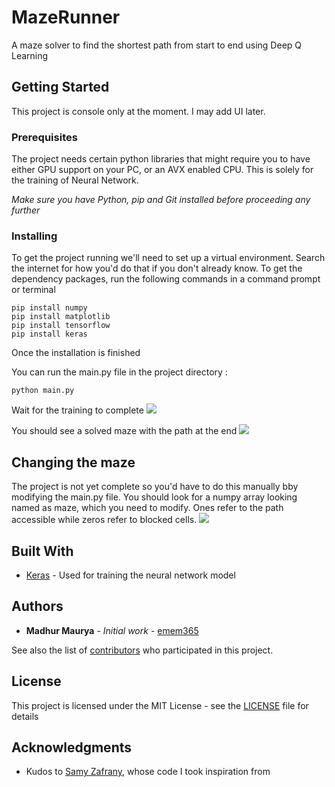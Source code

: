 # MazeRunner

A maze solver to find the shortest path from start to end using Deep Q Learning

## Getting Started

This project is console only at the moment. I may add UI later. 

### Prerequisites

The project needs certain python libraries that might require you to have either GPU support on your PC, or an AVX enabled CPU. This is solely for the training of Neural Network.

*Make sure you have Python, pip and Git installed before proceeding any further*

### Installing

To get the project running we'll need to set up a virtual environment. Search the internet for how you'd do that if you don't already know.
To get the dependency packages, run the following commands in a command prompt or terminal
```
pip install numpy
pip install matplotlib
pip install tensorflow
pip install keras
```

Once the installation is finished

You can run the main.py file in the project directory :
```
python main.py
```
Wait for the training to complete
![](https://user-images.githubusercontent.com/47733983/79787474-aebfe000-8364-11ea-97ed-b7ef8f7eb392.png)

You should see a solved maze with the path at the end
![](https://user-images.githubusercontent.com/47733983/79787557-ceef9f00-8364-11ea-8b6b-4ad1840b0754.png)

## Changing the maze

The project is not yet complete so you'd have to do this manually bby modifying the main.py file.
You should look for a numpy array looking named as maze, which you need to modify. Ones refer to the path accessible while zeros refer to blocked cells.
![](https://user-images.githubusercontent.com/47733983/79787828-3dccf800-8365-11ea-9bda-ebae3e9b1558.png)


## Built With

* [Keras](https://keras.io/) - Used for training the neural network model

## Authors

* **Madhur Maurya** - *Initial work* - [emem365](https://github.com/emem365)

See also the list of [contributors](https://github.com/emem365/MazeRunner/contributors) who participated in this project.

## License

This project is licensed under the MIT License - see the [LICENSE](LICENSE) file for details

## Acknowledgments

* Kudos to [Samy Zafrany](https://github.com/samyzaf), whose code I took inspiration from

